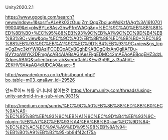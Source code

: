Unity2020.2.1


https://www.google.com/search?newwindow=1&sxsrf=ALeKk03zOuujZrnlQqgZboiugWsjKzfAAg%3A1610701990049&ei=plwBYLe8Asv2hwPfroWACg&q=%EC%9C%A0%EB%8B%88%ED%8B%B0+%EC%95%88%EB%93%9C%EB%A1%9C%EC%9D%B4%EB%93%9C+view&oq=%EC%9C%A0%EB%8B%88%ED%8B%B0+%EC%95%88%EB%93%9C%EB%A1%9C%EC%9D%B4%EB%93%9C+view&gs_lcp=CgZwc3ktYWIQAzIFCCEQoAEyBQghEKABOgQIIxAnOgIIAFDu-BVYzoAWYK2DFmgAcAB4AIABsAGIAesFkgEDMC42mAEAoAEBqgEHZ3dzLXdpesABAQ&sclient=psy-ab&ved=0ahUKEwi3p9K_zJ3uAhVL-2EKHV9XAaAQ4dUDCA0&uact=5

http://www.devkorea.co.kr/bbs/board.php?bo_table=m03_qna&wr_id=29526




안드로이드 뷰를 유니티에 붙이는것
https://forum.unity.com/threads/using-unity-android-in-a-sub-view.98315/


https://medium.com/sunriv/%EC%9C%A0%EB%8B%88%ED%8B%B0%EC%9A%A9-%EC%95%88%EB%93%9C%EB%A1%9C%EC%9D%B4%EB%93%9C-plugin-%EB%A7%8C%EB%93%A4%EA%B8%B0-aar%EC%9D%84-%EC%82%AC%EC%9A%A9%ED%95%98%EB%8A%94-%EB%B0%A9%EB%B2%95-bb94f42cf75a